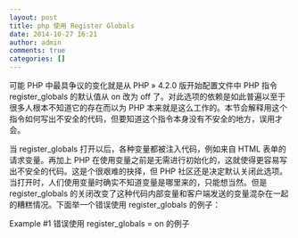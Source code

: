 ```yaml
---
layout: post
title: php 使用 Register Globals
date: 2014-10-27 16:21
author: admin
comments: true
categories: []
---
```

可能 PHP 中最具争议的变化就是从 PHP » 4.2.0 版开始配置文件中 PHP 指令 register_globals 的默认值从 on 改为 off 了。对此选项的依赖是如此普遍以至于很多人根本不知道它的存在而以为 PHP 本来就是这么工作的。本节会解释用这个指令如何写出不安全的代码，但要知道这个指令本身没有不安全的地方，误用才会。

当 register_globals 打开以后，各种变量都被注入代码，例如来自 HTML 表单的请求变量。再加上 PHP 在使用变量之前是无需进行初始化的，这就使得更容易写出不安全的代码。这是个很艰难的抉择，但 PHP 社区还是决定默认关闭此选项。当打开时，人们使用变量时确实不知道变量是哪里来的，只能想当然。但是 register_globals 的关闭改变了这种代码内部变量和客户端发送的变量混杂在一起的糟糕情况。下面举一个错误使用 register_globals 的例子：

Example #1 错误使用 register_globals = on 的例子

<?php
// 当用户合法的时候，赋值 $authorized = true
if (authenticated_user()) {
    $authorized = true;
}

// 由于并没有事先把 $authorized 初始化为 false，
// 当 register_globals 打开时，可能通过GET auth.php?authorized=1 来定义该变量值
// 所以任何人都可以绕过身份验证
if ($authorized) {
    include "/highly/sensitive/data.php";
}
?>
